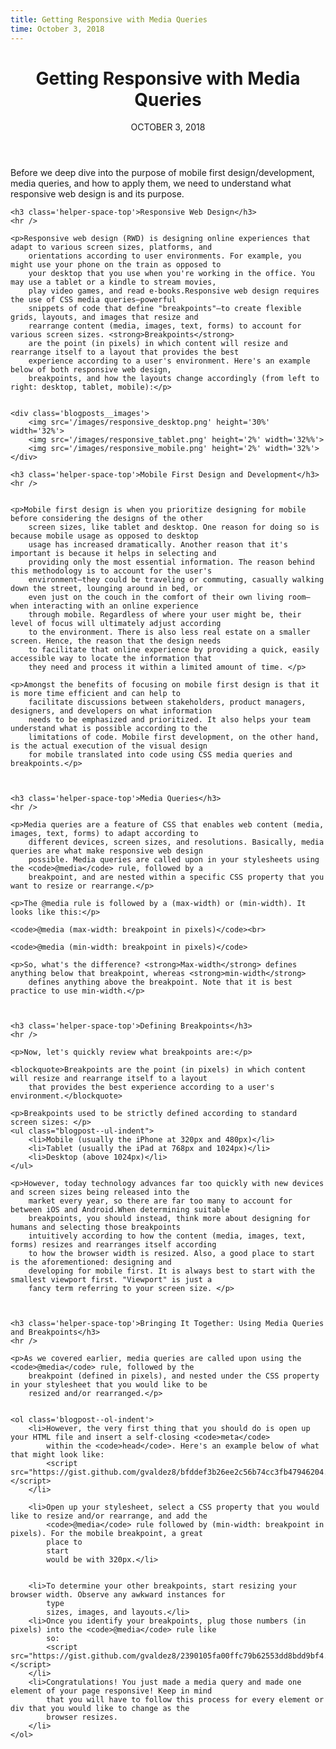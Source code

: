 ```yaml
---
title: Getting Responsive with Media Queries
time: October 3, 2018 
---
```


<main class='blogposts__container'>
  <header class='header-main'>
        <h1>Getting Responsive with Media Queries</h1>
        <time datetime="2018-10-03">OCTOBER 3, 2018</time>
    </header>
    <p>Before we deep dive into the purpose of mobile first design/development, media queries, and how to apply them,
        we need to understand what responsive web design is and its purpose.</p>

    <h3 class='helper-space-top'>Responsive Web Design</h3>
    <hr />

    <p>Responsive web design (RWD) is designing online experiences that adapt to various screen sizes, platforms, and
        orientations according to user environments. For example, you might use your phone on the train as opposed to
        your desktop that you use when you're working in the office. You may use a tablet or a kindle to stream movies,
        play video games, and read e-books.Responsive web design requires the use of CSS media queries—powerful
        snippets of code that define "breakpoints"—to create flexible grids, layouts, and images that resize and
        rearrange content (media, images, text, forms) to account for various screen sizes. <strong>Breakpoints</strong>
        are the point (in pixels) in which content will resize and rearrange itself to a layout that provides the best
        experience according to a user's environment. Here's an example below of both responsive web design,
        breakpoints, and how the layouts change accordingly (from left to right: desktop, tablet, mobile):</p>


    <div class='blogposts__images'>
        <img src='/images/responsive_desktop.png' height='30%' width='32%'>
        <img src='/images/responsive_tablet.png' height='2%' width='32%%'>
        <img src='/images/responsive_mobile.png' height='2%' width='32%'>
    </div>

    <h3 class='helper-space-top'>Mobile First Design and Development</h3>
    <hr />


    <p>Mobile first design is when you prioritize designing for mobile before considering the designs of the other
        screen sizes, like tablet and desktop. One reason for doing so is because mobile usage as opposed to desktop
        usage has increased dramatically. Another reason that it's important is because it helps in selecting and
        providing only the most essential information. The reason behind this methodology is to account for the user's
        environment—they could be traveling or commuting, casually walking down the street, lounging around in bed, or
        even just on the couch in the comfort of their own living room—when interacting with an online experience
        through mobile. Regardless of where your user might be, their level of focus will ultimately adjust according
        to the environment. There is also less real estate on a smaller screen. Hence, the reason that the design needs
        to facilitate that online experience by providing a quick, easily accessible way to locate the information that
        they need and process it within a limited amount of time. </p>

    <p>Amongst the benefits of focusing on mobile first design is that it is more time efficient and can help to
        facilitate discussions between stakeholders, product managers, designers, and developers on what information
        needs to be emphasized and prioritized. It also helps your team understand what is possible according to the
        limitations of code. Mobile first development, on the other hand, is the actual execution of the visual design
        for mobile translated into code using CSS media queries and breakpoints.</p>



    <h3 class='helper-space-top'>Media Queries</h3>
    <hr />

    <p>Media queries are a feature of CSS that enables web content (media, images, text, forms) to adapt according to
        different devices, screen sizes, and resolutions. Basically, media queries are what make responsive web design
        possible. Media queries are called upon in your stylesheets using the <code>@media</code> rule, followed by a
        breakpoint, and are nested within a specific CSS property that you want to resize or rearrange.</p>

    <p>The @media rule is followed by a (max-width) or (min-width). It looks like this:</p>

    <code>@media (max-width: breakpoint in pixels)</code><br>

    <code>@media (min-width: breakpoint in pixels)</code>

    <p>So, what's the difference? <strong>Max-width</strong> defines anything below that breakpoint, whereas <strong>min-width</strong>
        defines anything above the breakpoint. Note that it is best practice to use min-width.</p>



    <h3 class='helper-space-top'>Defining Breakpoints</h3>
    <hr />

    <p>Now, let's quickly review what breakpoints are:</p>

    <blockquote>Breakpoints are the point (in pixels) in which content will resize and rearrange itself to a layout
        that provides the best experience according to a user's environment.</blockquote>

    <p>Breakpoints used to be strictly defined according to standard screen sizes: </p>
    <ul class="blogpost--ul-indent">
        <li>Mobile (usually the iPhone at 320px and 480px)</li>
        <li>Tablet (usually the iPad at 768px and 1024px)</li>
        <li>Desktop (above 1024px)</li>
    </ul>

    <p>However, today technology advances far too quickly with new devices and screen sizes being released into the
        market every year, so there are far too many to account for between iOS and Android.When determining suitable
        breakpoints, you should instead, think more about designing for humans and selecting those breakpoints
        intuitively according to how the content (media, images, text, forms) resizes and rearranges itself according
        to how the browser width is resized. Also, a good place to start is the aforementioned: designing and
        developing for mobile first. It is always best to start with the smallest viewport first. "Viewport" is just a
        fancy term referring to your screen size. </p>



    <h3 class='helper-space-top'>Bringing It Together: Using Media Queries and Breakpoints</h3>
    <hr />

    <p>As we covered earlier, media queries are called upon using the <code>@media</code> rule, followed by the
        breakpoint (defined in pixels), and nested under the CSS property in your stylesheet that you would like to be
        resized and/or rearranged.</p>


    <ol class='blogpost--ol-indent'>
        <li>However, the very first thing that you should do is open up your HTML file and insert a self-closing <code>meta</code>
            within the <code>head</code>. Here's an example below of what that might look like:
            <script src="https://gist.github.com/gvaldez8/bfddef3b26ee2c56b74cc3fb47946204.js"></script>
        </li>

        <li>Open up your stylesheet, select a CSS property that you would like to resize and/or rearrange, and add the
            <code>@media</code> rule followed by (min-width: breakpoint in pixels). For the mobile breakpoint, a great
            place to
            start
            would be with 320px.</li>


        <li>To determine your other breakpoints, start resizing your browser width. Observe any awkward instances for
            type
            sizes, images, and layouts.</li>
        <li>Once you identify your breakpoints, plug those numbers (in pixels) into the <code>@media</code> rule like
            so:
            <script src="https://gist.github.com/gvaldez8/2390105fa00ffc79b62553dd8bdd9bf4.js"></script>
        </li>
        <li>Congratulations! You just made a media query and made one element of your page responsive! Keep in mind
            that you will have to follow this process for every element or div that you would like to change as the
            browser resizes.
        </li>
    </ol>
</main>
